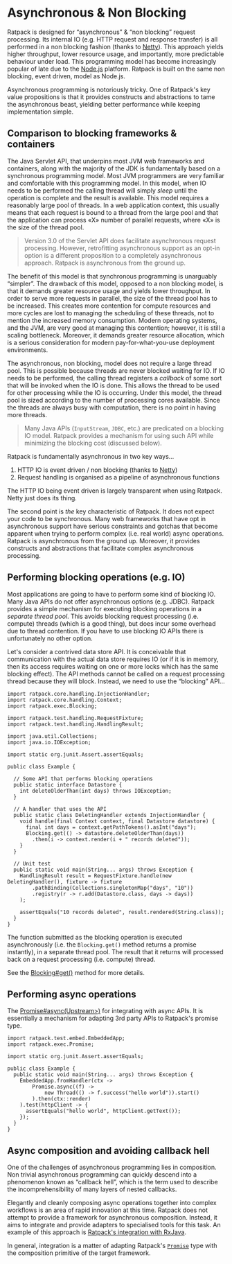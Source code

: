 # Asynchronous & Non Blocking

Ratpack is designed for “asynchronous” & “non blocking” request processing.
Its internal IO (e.g. HTTP request and response transfer) is all performed in a non blocking fashion (thanks to [Netty](http://netty.io/)).
This approach yields higher throughput, lower resource usage, and importantly, more predictable behaviour under load.
This programming model has become increasingly popular of late due to the [Node.js](http://nodejs.org) platform.
Ratpack is built on the same non blocking, event driven, model as Node.js.

Asynchronous programming is notoriously tricky.
One of Ratpack's key value propositions is that it provides constructs and abstractions to tame the asynchronous beast, yielding better performance while keeping implementation simple.

## Comparison to blocking frameworks & containers

The Java Servlet API, that underpins most JVM web frameworks and containers, along with the majority of the JDK is fundamentally based on a synchronous programming model.
Most JVM programmers are very familiar and comfortable with this programming model.
In this model, when IO needs to be performed the calling thread will simply _sleep_ until the operation is complete and the result is available.
This model requires a reasonably large pool of threads.
In a web application context, this usually means that each request is bound to a thread from the large pool and that the application can process «X» number of parallel requests, where «X» is the size of the thread pool.

> Version 3.0 of the Servlet API does facilitate asynchronous request processing.
> However, retrofitting asynchronous support as an opt-in option is a different proposition to a completely asynchronous approach.
> Ratpack is asynchronous from the ground up.

The benefit of this model is that synchronous programming is unarguably “simpler”.
The drawback of this model, opposed to a non blocking model, is that it demands greater resource usage and yields lower throughput.
In order to serve more requests in parallel, the size of the thread pool has to be increased.
This creates more contention for compute resources and more cycles are lost to managing the scheduling of these threads, not to mention the increased memory consumption.
Modern operating systems, and the JVM, are very good at managing this contention; however, it is still a scaling bottleneck.
Moreover, it demands greater resource allocation, which is a serious consideration for modern pay-for-what-you-use deployment environments.

The asynchronous, non blocking, model does not require a large thread pool.
This is possible because threads are never blocked waiting for IO.
If IO needs to be performed, the calling thread registers a _callback_ of some sort that will be invoked when the IO is done.
This allows the thread to be used for other processing while the IO is occurring.
Under this model, the thread pool is sized according to the number of processing cores available.
Since the threads are always busy with computation, there is no point in having more threads.

> Many Java APIs (`InputStream`, `JDBC`, etc.) are predicated on a blocking IO model.
> Ratpack provides a mechanism for using such API while minimizing the blocking cost (discussed below).

Ratpack is fundamentally asynchronous in two key ways…

1. HTTP IO is event driven / non blocking (thanks to [Netty](http://netty.io/))
2. Request handling is organised as a pipeline of asynchronous functions

The HTTP IO being event driven is largely transparent when using Ratpack.
Netty just does its thing.

The second point is _the_ key characteristic of Ratpack.
It does not expect your code to be synchronous.
Many web frameworks that have opt in asynchronous support have serious constraints and gotchas that become apparent when trying to perform complex (i.e. real world) async operations.
Ratpack is asynchronous from the ground up.
Moreover, it provides constructs and abstractions that facilitate complex asynchronous processing.

## Performing blocking operations (e.g. IO)

Most applications are going to have to perform some kind of blocking IO.
Many Java APIs do not offer asynchronous options (e.g. JDBC).
Ratpack provides a simple mechanism for executing blocking operations in a _separate thread pool_.
This avoids blocking request processing (i.e. compute) threads (which is a good thing), but does incur some overhead due to thread contention.
If you have to use blocking IO APIs there is unfortunately no other option.

Let's consider a contrived data store API.
It is conceivable that communication with the actual data store requires IO (or if it is in memory, then its access requires waiting on one or more locks which has the same blocking effect).
The API methods cannot be called on a request processing thread because they will block.
Instead, we need to use the “blocking” API…

```language-java
import ratpack.core.handling.InjectionHandler;
import ratpack.core.handling.Context;
import ratpack.exec.Blocking;

import ratpack.test.handling.RequestFixture;
import ratpack.test.handling.HandlingResult;

import java.util.Collections;
import java.io.IOException;

import static org.junit.Assert.assertEquals;

public class Example {

  // Some API that performs blocking operations
  public static interface Datastore {
    int deleteOlderThan(int days) throws IOException;
  }

  // A handler that uses the API
  public static class DeletingHandler extends InjectionHandler {
    void handle(final Context context, final Datastore datastore) {
      final int days = context.getPathTokens().asInt("days");
      Blocking.get(() -> datastore.deleteOlderThan(days))
        .then(i -> context.render(i + " records deleted"));
    }
  }

  // Unit test
  public static void main(String... args) throws Exception {
    HandlingResult result = RequestFixture.handle(new DeletingHandler(), fixture -> fixture
        .pathBinding(Collections.singletonMap("days", "10"))
        .registry(r -> r.add(Datastore.class, days -> days))
    );

    assertEquals("10 records deleted", result.rendered(String.class));
  }
}
```

The function submitted as the blocking operation is executed asynchronously (i.e. the `Blocking.get()` method returns a promise instantly), in a separate thread pool.
The result that it returns will processed back on a request processing (i.e. compute) thread.

See the [Blocking#get()](api/ratpack/exec/Blocking.html#get-ratpack.exec.func.Factory-) method for more details.

## Performing async operations

The [Promise#async(Upstream<T>>)](api/ratpack/exec/Promise.html#async-ratpack.exec.Upstream-) for integrating with async APIs.
It is essentially a mechanism for adapting 3rd party APIs to Ratpack's promise type.

```language-java
import ratpack.test.embed.EmbeddedApp;
import ratpack.exec.Promise;

import static org.junit.Assert.assertEquals;

public class Example {
  public static void main(String... args) throws Exception {
    EmbeddedApp.fromHandler(ctx ->
        Promise.async((f) ->
            new Thread(() -> f.success("hello world")).start()
        ).then(ctx::render)
    ).test(httpClient -> {
      assertEquals("hello world", httpClient.getText());
    });
  }
}
```

## Async composition and avoiding callback hell

One of the challenges of asynchronous programming lies in composition.
Non trivial asynchronous programming can quickly descend into a phenomenon known as “callback hell”, which is the term used to describe the incomprehensibility of many layers of nested callbacks.

Elegantly and cleanly composing async operations together into complex workflows is an area of rapid innovation at this time.
Ratpack does not attempt to provide a framework for asynchronous composition.
Instead, it aims to integrate and provide adapters to specialised tools for this task.
An example of this approach is [Ratpack's integration with RxJava](rxjava.html).

In general, integration is a matter of adapting Ratpack's [`Promise`](api/ratpack/exec/Promise.html) type with the composition primitive of the target framework.
